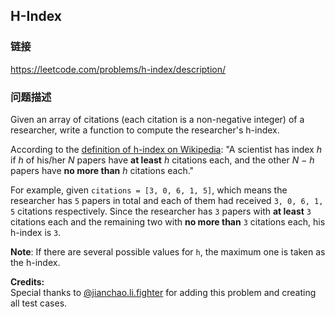 ## H-Index  
### 链接  
https://leetcode.com/problems/h-index/description/  
### 问题描述

Given an array of citations (each citation is a non-negative integer) of a researcher, write a function to compute the researcher's h-index.



According to the [definition of h-index on Wikipedia](https://en.wikipedia.org/wiki/H-index): "A scientist has index *h* if *h* of his/her *N* papers have **at least** *h* citations each, and the other *N &minus; h* papers have **no more than** *h* citations each."



For example, given `citations = [3, 0, 6, 1, 5]`, which means the researcher has `5` papers in total and each of them had received `3, 0, 6, 1, 5` citations respectively. Since the researcher has `3` papers with **at least** `3` citations each and the remaining two with **no more than** `3` citations each, his h-index is `3`.



**Note**: If there are several possible values for `h`, the maximum one is taken as the h-index.


**Credits:**<br />Special thanks to [@jianchao.li.fighter](https://leetcode.com/discuss/user/jianchao.li.fighter) for adding this problem and creating all test cases.
